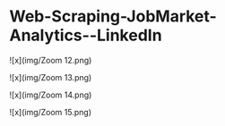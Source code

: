 # Web-Scraping-JobMarket-Analytics--LinkedIn


![x](img/Zoom 12.png)

![x](img/Zoom 13.png)

![x](img/Zoom 14.png)

![x](img/Zoom 15.png)
